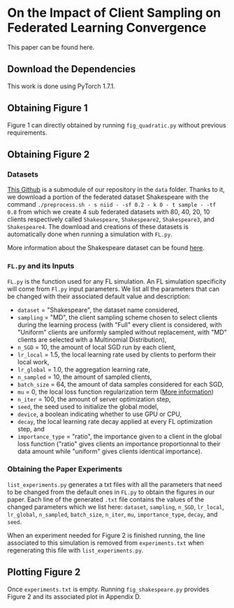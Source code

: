 # On the Impact of Client Sampling on Federated Learning Convergence

This paper can be found here.

## Download the Dependencies

This work is done using PyTorch 1.7.1.


## Obtaining Figure 1 
Figure 1 can directly obtained by running `fig_quadratic.py` without previous requirements.


## Obtaining Figure 2

### Datasets

[This Github](https://github.com/TalwalkarLab/leaf) is a submodule of our repository in the `data` folder. Thanks to it, we download a portion of the federated dataset Shakespeare with the command 
`./preprocess.sh - s niid - -sf 0.2 - k 0 - t sample - -tf 0.8` 
from which we create 4 sub federated datasets with 80, 40, 20, 10 clients respectively called `Shakespeare`, `Shakespeare2`, `Shakespeare3`, and `Shakespeare4`. The download and creations of these datasets is automatically done when running a simulation with `FL.py`.

More information about the Shakespeare dataset can be found [here](https://arxiv.org/abs/1812.01097).


### `FL.py` and its Inputs

`FL.py` is the function used for any FL simulation. An FL simulation specificity will come from `Fl.py` input parameters. We list all the parameters that can be changed with their associated default value and description:
- `dataset` = "Shakespeare", the dataset name considered,
- `sampling` = "MD", the client sampling scheme chosen to select clients during the learning process (with "Full" every client is considered, with "Uniform" clients are uniformly sampled without replacement, with "MD" clients are selected with a Multinomial Distribution),
- `n_SGD` = 10, the amount of local SGD run by each client,
- `lr_local` = 1.5, the local learning rate used by clients to perform their local work,
- `lr_global` = 1.0, the aggregation learning rate,
- `n_sampled` = 10, the amount of sampled clients,
- `batch_size` = 64, the amount of data samples considered for each SGD,
- `mu` = 0, the local loss function regularization term ([More information](https://arxiv.org/abs/1812.06127))
- `n_iter` = 100, the amount of server optimization step, 
- `seed`, the seed used to initialize the global model,
- `device`, a boolean indicating whether to use GPU or CPU,
- `decay`, the local learning rate decay applied at every FL optimization step, and 
- `importance_type` = "ratio", the importance given to a client in the global loss function ("ratio" gives clients an importance proportionnal to their data amount while "uniform" gives clients identical importance).

### Obtaining the Paper Experiments

`list_experiments.py` generates a txt files with all the parameters that need to be changed from the default ones in `FL.py` to obtain the figures in our paper. Each line of the generated `.txt` file contains the values of the changed parameters which we list here: `dataset`, `sampling`, `n_SGD`, `lr_local`, `lr_global`, `n_sampled`, `batch_size`, `n_iter`, `mu`, `importance_type`, `decay`, and `seed`.

When an experiment needed for Figure 2 is finished running, the line associated to this simulation is removed from `experiments.txt` when regenerating this file with `list_experiments.py`.

## Plotting Figure 2


Once `experiments.txt` is empty. Running `fig_shakespeare.py` provides Figure 2 and its associated plot in Appendix D. 


